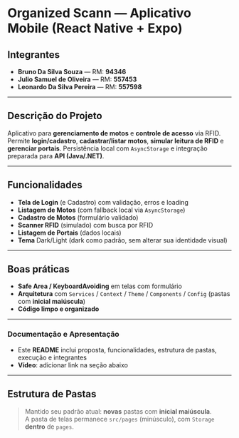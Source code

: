 # Organized Scann — Aplicativo Mobile (React Native + Expo)

## Integrantes
- **Bruno Da Silva Souza** — RM: **94346**
- **Julio Samuel de Oliveira** — RM: **557453**
- **Leonardo Da Silva Pereira** — RM: **557598**

---

## Descrição do Projeto
Aplicativo para **gerenciamento de motos** e **controle de acesso** via RFID.  
Permite **login/cadastro**, **cadastrar/listar motos**, **simular leitura de RFID** e **gerenciar portais**. Persistência local com `AsyncStorage` e integração preparada para **API (Java/.NET)**.

---

## Funcionalidades
- **Tela de Login** (e Cadastro) com validação, erros e loading
- **Listagem de Motos** (com fallback local via `AsyncStorage`)
- **Cadastro de Motos** (formulário validado)
- **Scanner RFID** (simulado) com busca por RFID
- **Listagem de Portais** (dados locais)
- **Tema** Dark/Light (dark como padrão, sem alterar sua identidade visual)

---

## Boas práticas
- **Safe Area / KeyboardAvoiding** em telas com formulário  
- **Arquitetura** com `Services` / `Context` / `Theme` / `Components` / `Config` (pastas com **inicial maiúscula**)  
- **Código limpo e organizado**

---

### Documentação e Apresentação
- Este **README** inclui proposta, funcionalidades, estrutura de pastas, execução e integrantes  
- **Vídeo**: adicionar link na seção abaixo

---

## Estrutura de Pastas
> Mantido seu padrão atual: **novas** pastas com **inicial maiúscula**.  
> A pasta de telas permanece `src/pages` (minúsculo), com `Storage` **dentro** de `pages`.

